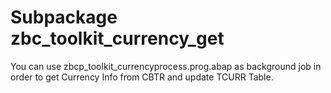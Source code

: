 # Subpackage zbc_toolkit_currency_get
You can use zbcp_toolkit_currencyprocess.prog.abap as background job in order to get Currency Info from CBTR and update TCURR Table. 
